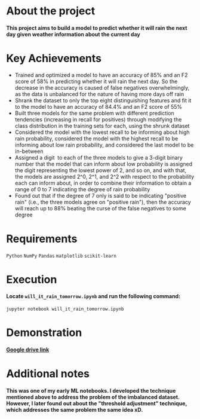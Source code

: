 # About the project
#### This project aims to build a model to predict whether it will rain the next day given weather information about the current day

# Key Achievements
* Trained and optimized a model to have an accuracy of 85% and an F2 score of 58% in predicting whether it will rain the next day. So the decrease in the accuracy is caused of false negatives overwhelmingly, as the data is unbalanced for the nature of having more days off rain
* Shrank the dataset to only the top eight distinguishing features and fit it to the model to have an accuracy of 84.4% and an F2 score of 55%
* Built three models for the same problem with different prediction tendencies (increasing in recall for positives) through modifying the class distribution in the training sets for each, using the shrunk dataset
* Considered the model with the lowest recall to be informing about high rain probability, considered the model with the highest recall to be informing about low rain probability, and considered the last model to be in-between
* Assigned a digit  to each of the three models to give a 3-digit binary number that the model that can inform about low probability is assigned the digit representing the lowest power of 2, and so on, and with that, the models are assigned 2^0, 2^1, and 2^2 with respect to the probability each can inform about, in order to combine their information to obtain a range of 0 to 7 indicating the degree of rain probability
* Found out that if the degree of 7 only is said to be indicating "positive rain" (i.e., the three models agree on "positive rain"), then the accuracy will reach up to 88% beating the curse of the false negatives to some degree

# Requirements
`Python` `NumPy`
`Pandas`
`matplotlib`
`scikit-learn`

# Execution
#### Locate `will_it_rain_tomorrow.ipynb` and run the following command:
```
jupyter notebook will_it_rain_tomorrow.ipynb
```

# Demonstration
#### [Google drive link](https://docs.google.com/presentation/d/13HZf4dhBgtoqTkaInJXLBvqXbNfW9LWiKVgwzBpTspA/edit?usp=sharing)

# Additional notes
#### This was one of my early ML notebooks. I developed the technique mentioned above to address the problem of the imbalanced dataset. However, I later found out about the "threshold adjustment" technique, which addresses the same problem the same idea xD.
#### 


